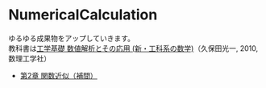 # NumericalCalculation

ゆるゆる成果物をアップしていきます。  
教科書は[工学基礎 数値解析とその応用 (新・工科系の数学)](http://www.amazon.co.jp/%E5%B7%A5%E5%AD%A6%E5%9F%BA%E7%A4%8E%E6%95%B0%E5%80%A4%E8%A7%A3%E6%9E%90%E3%81%A8%E3%81%9D%E3%81%AE%E5%BF%9C%E7%94%A8-%E6%96%B0%E3%83%BB%E5%B7%A5%E7%A7%91%E7%B3%BB%E3%81%AE%E6%95%B0%E5%AD%A6-%E4%B9%85%E4%BF%9D%E7%94%B0-%E5%85%89%E4%B8%80/dp/4901683578)（久保田光一, 2010, 数理工学社）


* [第2章 関数近似（補間）]()